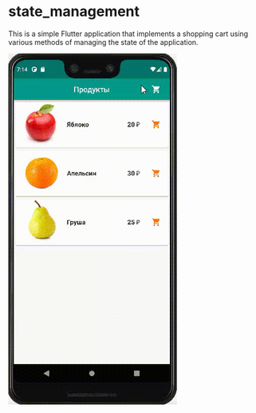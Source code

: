 # state_management

This is a simple Flutter application that implements a shopping cart using various methods of managing the state of the application.

![](state_management.gif)